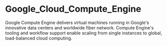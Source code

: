 # Google_Cloud_Compute_Engine
Google Compute Engine delivers virtual machines running in Google's innovative data centers and worldwide fiber network. Compute Engine's tooling and workflow support enable scaling from single instances to global, load-balanced cloud computing.
